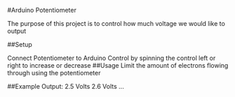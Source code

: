#Arduino Potentiometer

The purpose of this project is to control how much voltage we would like to output

##Setup

Connect Potentiometer to Arduino
Control by spinning the control left or right to increase or decrease
##Usage 
Limit the amount of electrons flowing through using the potentiometer

##Example Output: 
2.5 Volts
2.6 Volts
... 
